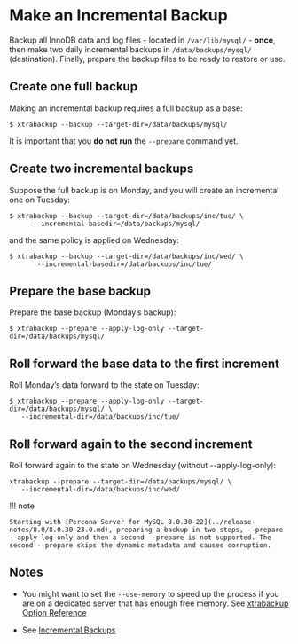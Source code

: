 # Make an Incremental Backup

Backup all InnoDB data and log files - located in `/var/lib/mysql/` -
**once**, then make two daily incremental backups in `/data/backups/mysql/`
(destination). Finally, prepare the backup files to be ready to restore or
use.

## Create one full backup

Making an incremental backup requires a full backup as a base:

```shell
$ xtrabackup --backup --target-dir=/data/backups/mysql/
```

It is important that you **do not run** the `--prepare` command yet.

## Create two incremental backups

Suppose the full backup is on Monday, and you will create an incremental
one on Tuesday:

```shell
$ xtrabackup --backup --target-dir=/data/backups/inc/tue/ \
      --incremental-basedir=/data/backups/mysql/
```

and the same policy is applied on Wednesday:

```shell
$ xtrabackup --backup --target-dir=/data/backups/inc/wed/ \
       --incremental-basedir=/data/backups/inc/tue/
```

## Prepare the base backup

Prepare the base backup (Monday’s backup):

```shell
$ xtrabackup --prepare --apply-log-only --target-dir=/data/backups/mysql/
```

## Roll forward the base data to the first increment

Roll Monday’s data forward to the state on Tuesday:

```shell
$ xtrabackup --prepare --apply-log-only --target-dir=/data/backups/mysql/ \
   --incremental-dir=/data/backups/inc/tue/
```

## Roll forward again to the second increment

Roll forward again to the state on Wednesday (without --apply-log-only):

```shell
xtrabackup --prepare --target-dir=/data/backups/mysql/ \
   --incremental-dir=/data/backups/inc/wed/
```

!!! note

    Starting with [Percona Server for MySQL 8.0.30-22](../release-notes/8.0/8.0.30-23.0.md), preparing a backup in two steps, --prepare --apply-log-only and then a second --prepare is not supported. The second --prepare skips the dynamic metadata and causes corruption.

## Notes

* You might want to set the `--use-memory` to speed up the process if you are on a dedicated server that has enough free memory. See [xtrabackup Option Reference](https://docs.percona.com/percona-xtrabackup/latest/xtrabackup_bin/xbk_option_reference.html)

* See [Incremental Backups](https://docs.percona.com/percona-xtrabackup/latest/xtrabackup_bin/incremental_backups.html)

